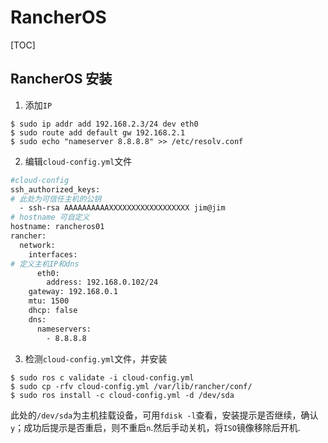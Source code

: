 # RancherOS

[TOC]

## RancherOS 安装

1. 添加`IP`

  ```shell
  $ sudo ip addr add 192.168.2.3/24 dev eth0
  $ sudo route add default gw 192.168.2.1
  $ sudo echo "nameserver 8.8.8.8" >> /etc/resolv.conf
  ```

2. 编辑`cloud-config.yml`文件

  ```bash
  #cloud-config
  ssh_authorized_keys:
  # 此处为可信任主机的公钥
    - ssh-rsa AAAAAAAAAAXXXXXXXXXXXXXXXXXX jim@jim
  # hostname 可自定义
  hostname: rancheros01
  rancher:
    network:
      interfaces:
  # 定义主机IP和dns
        eth0:
          address: 192.168.0.102/24
      gateway: 192.168.0.1
      mtu: 1500
      dhcp: false
      dns:
        nameservers:
          - 8.8.8.8
  ```

3. 检测`cloud-config.yml`文件，并安装

  ```shell
  $ sudo ros c validate -i cloud-config.yml
  $ sudo cp -rfv cloud-config.yml /var/lib/rancher/conf/
  $ sudo ros install -c cloud-config.yml -d /dev/sda
  ```

此处的`/dev/sda`为主机挂载设备，可用`fdisk -l`查看，安装提示是否继续，确认`y`；成功后提示是否重启，则不重启`n`.然后手动关机，将`ISO`镜像移除后开机.
